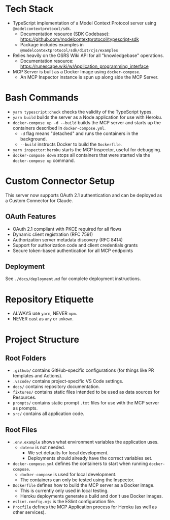 # Tech Stack
- TypeScript implementation of a Model Context Protocol server using `@modelcontextprotocol/sdk`.
   - Documentation resource (SDK Codebase): https://github.com/modelcontextprotocol/typescript-sdk
   - Package includes examples in `@modelcontextprotocol/sdk/dist/cjs/examples`
- Relies heavily on the OSRS Wiki API for all "knowledgebase" operations.
   - Documentation resource: https://runescape.wiki/w/Application_programming_interface
- MCP Server is built as a Docker Image using `docker-compose`.
   - An MCP Inspector instance is spun up along side the MCP Server.

# Bash Commands
- `yarn typescript:check` checks the validity of the TypeScript types.
- `yarn build` builds the server as a Node application for use with Heroku.
- `docker-compose up -d --build` builds the MCP server and starts up the containers described in `docker-compose.yml`.
	- `-d` flag means "detached" and runs the containers in the background.
	- `--build` instructs Docker to build the `Dockerfile`.
- `yarn inspector:heroku` starts the MCP Inspector, useful for debugging.
- `docker-compose down` stops all containers that were started via the `docker-compose up` command.

# Custom Connector Setup
This server now supports OAuth 2.1 authentication and can be deployed as a Custom Connector for Claude.

## OAuth Features
- OAuth 2.1 compliant with PKCE required for all flows
- Dynamic client registration (RFC 7591)
- Authorization server metadata discovery (RFC 8414)
- Support for authorization code and client credentials grants
- Secure token-based authentication for all MCP endpoints

## Deployment
See `./docs/deployment.md` for complete deployment instructions.

# Repository Etiquette
- ALWAYS use `yarn`, NEVER `npm`.
- NEVER cast as `any` or `unkown`.

# Project Structure

## Root Folders
- `.github/` contains GitHub-specific configurations (for things like PR templates and Actions).
- `.vscode/` contains project-specific VS Code settings.
- `docs/` contains repository documentation.
- `fixtures/` contains static files intended to be used as data sources for Resources.
- `prompts/` contains static prompt `.txt` files for use with the MCP server as prompts.
- `src/` contains all application code.

## Root Files
- `.env.example` shows what environment variables the application uses.
	- `dotenv` is not needed.
		- We set defaults for local development.
		- Deployments should already have the correct variables set.
- `docker-compose.yml` defines the containers to start when running `docker-compose`.
	- `docker-compose` is used for local development.
	- The containers can only be tested using the Inspector.
- `Dockerfile` defines how to build the MCP server as a Docker image.
	- This is currently only used in local testing.
	- Heroku deployments generate a build and don't use Docker images.
- `eslint.config.mjs` is the ESlint configuration file.
- `Procfile` defines the MCP Application process for Heroku (as well as other services).
